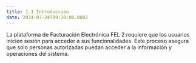 ```yaml
---
title: 1.1 Introducción
date: 2024-07-24T09:30:00.000Z
---
```

La plataforma de Facturación Electrónica FEL 2 requiere que los usuarios inicien sesión para acceder a sus funcionalidades. Este proceso asegura que solo personas autorizadas puedan acceder a la información y operaciones del sistema.
